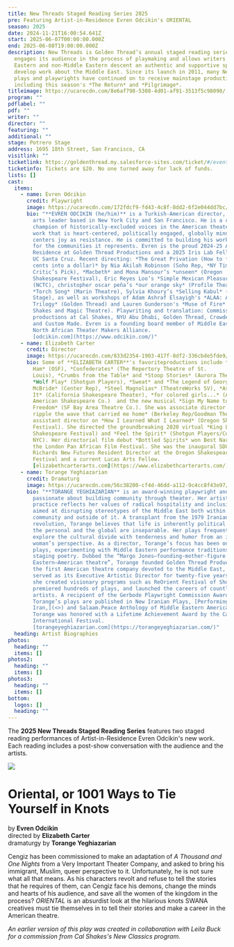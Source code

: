 ```yaml
---
title: New Threads Staged Reading Series 2025
pre: Featuring Artist-in-Residence Evren Odcikin's ORIENTAL
season: 2025
date: 2024-11-21T16:00:54.641Z
start: 2025-06-07T00:00:00.000Z
end: 2025-06-08T19:00:00.000Z
description: New Threads is Golden Thread’s annual staged reading series that
  engages its audience in the process of playmaking and allows writers of Middle
  Eastern and non-Middle Eastern descent an authentic and supportive space to
  develop work about the Middle East. Since its launch in 2011, many New Threads
  plays and playwrights have continued on to receive mainstage productions,
  including this season's *The Return* and *Pilgrimage*.
titleimage: https://ucarecdn.com/8e6af798-5308-4d01-af91-3513f5c98090/
program: ""
pdflabel: ""
pdf: ""
writer: ""
director: ""
featuring: ""
additional: ""
stage: Potrero Stage
address: 1695 18th Street, San Francisco, CA
visitlink: ""
ticketlink: https://goldenthread.my.salesforce-sites.com/ticket/#/events/a0SRh000006rgSHMAY
ticketinfo: Tickets are $20. No one turned away for lack of funds.
lists: []
cast:
  items:
    - name: Evren Odcikin
      credit: Playwright
      image: https://ucarecdn.com/172fdcf9-fd43-4c8f-8dd2-6f2e044dd7bc/
      bio: "**EVREN ODCIKIN (he/him)** is a Turkish-American director, writer, and
        arts leader based in New York City and San Francisco. He is a celebrated
        champion of historically-excluded voices in the American theater through
        work that is heart-centered, politically engaged, globally minded, and
        centers joy as resistance. He is committed to building his work with and
        for the communities it represents. Evren is the proud 2024-25 Artist in
        Residence at Golden Thread Productions and a 2025 Iris Lab Fellow with
        UC Santa Cruz. Recent directing: *The Great Privation (How to flip ten
        cents into a dollar)* by Nia Akilah Robinson (Soho Rep, *NY Times*
        Critic’s Pick), *Macbeth* and Mona Mansour’s *unseen* (Oregon
        Shakespeare Festival), Eric Reyes Loo’s *Simple Mexican Pleasures*
        (NCTC), christopher oscar peña’s *our orange sky* (Profile Theatre),
        *Torch Song* (Marin Theatre), Sylvia Khoury’s *Selling Kabul* (Northern
        Stage), as well as workshops of Adam Ashraf Elsayigh's *ALAA: A Family
        Trilogy* (Golden Thread) and Lauren Gunderson's *Muse of Fire* (Marin
        Shakes and Magic Theatre). Playwriting and translation: Commissions and
        productions at Cal Shakes, NYU Abu Dhabi, Golden Thread, Crowded Fire,
        and Custom Made. Evren is a founding board member of Middle Eastern
        North African Theater Makers Alliance.
        [odcikin.com](https://www.odcikin.com/)"
    - name: Elizabeth Carter
      credit: Director
      image: https://ucarecdn.com/833d2354-1903-417f-8df2-336cbde5fde9/
      bio: Some of **ELIZABETH CARTER**'s favoriteproductions include *Fat
        Ham* (OSF), *Confederates* (The Repertory Theatre of St.
        Louis), *C﻿rumbs from the Table* and *Stoop Stories* (Aurora Theatre),
        *Wolf Play* (Shotgun Players), *Sweat* and *The Legend of Georgia
        McBride* (Center Rep), *Steel Magnolias* (TheatreWorks SV), *As You Like
        It* (California Shakespeare Theater), *for colored girls...* (African
        American Shakespeare Co.)  and the new musical *Sign My Name to
        Freedom* (SF Bay Area Theatre Co.). She was associate director on *the
        ripple the wave that carried me home* (Berkeley Rep/Goodman Theatre) and
        assistant director on *How I Learned What I Learned* (Oregon Shakespeare
        Festival). She directed the groundbreaking 2020 virtual *King Lear* (SF
        Shakespeare Festival) and *Feel the Spirit* (Shotgun Players/Colt Couer
        NYC). Her directorial film debut *Bottled Spirits* won Best Narrative at
        the London Pan African Film Festival. She was the inaugural SDCF Lloyd
        Richards New Futures Resident Director at the Oregon Shakespeare
        Festival and a current Lucas Arts Fellow.
        [elizabethcarterarts.com](https://www.elizabethcarterarts.com/)
    - name: Torange Yeghiazarian
      credit: Dramaturg
      image: https://ucarecdn.com/56c38200-cf4d-46dd-a112-9c4cc8f43e97/
      bio: "**T﻿ORANGE YEGHIAZARIAN** is an award-winning playwright and director
        passionate about building community through theater. Her artistic
        practice reflects her values of radical hospitality and inclusiveness
        aimed at disrupting stereotypes of the Middle East both within the
        community and outside of it. A transplant from the 1979 Iranian
        revolution, Torange believes that life is inherently political and that
        the personal and the global are inseparable. Her plays frequently
        explore the cultural divide with tenderness and humor from an immigrant
        woman’s perspective. As a director, Torange’s focus has been on new
        plays, experimenting with Middle Eastern performance traditions, and
        staging poetry. Dubbed the “Margo Jones–founding-mother-figure of Middle
        Eastern–American theatre”, Torange founded Golden Thread Productions,
        the first American theatre company devoted to the Middle East, and
        served as its Executive Artistic Director for twenty-five years. There
        she created visionary programs such as ReOrient Festival of Short Plays,
        premiered hundreds of plays, and launched the careers of countless
        artists. A recipient of the Gerbode Playwright Commission Award,
        Torange’s plays are published in New Iranian Plays, [Performing
        Iran,](<>) and Salaam.Peace Anthology of Middle Eastern American Drama.
        Torange was honored with a Lifetime Achievement Award by the Cairo
        International Festival.
        [torangeyeghiazarian.com](https://torangeyeghiazarian.com/)"
  heading: Artist Biographies
photos:
  heading: ""
  items: []
photos2:
  heading: ""
  items: []
photos3:
  heading: ""
  items: []
bottom:
  logos: []
  heading: ""
---
```

The **2025 New Threads Staged Reading Series** features two staged reading performances of Artist-in-Residence Evren Odcikin's new work. Each reading includes a post-show conversation with the audience and the artists.

![](https://ucarecdn.com/685f72ef-5bfc-49e1-9b1d-cf21b9beaa90/)

# Oriental, or 1001 Ways to Tie Yourself in Knots

b﻿y **Evren Odcikin**\
d﻿irected by **Elizabeth Carter**\
dramaturgy by **Torange Yeghiazarian**

C﻿engiz has been commissioned to make an adaptation of *A Thousand and One Nights* from a Very Important Theater Company, and asked to bring his immigrant, Muslim, queer perspective to it. Unfortunately, he is not sure what all that means. As his characters revolt and refuse to tell the stories that he requires of them, can C﻿engiz face his demons, change the minds and hearts of his audience, and save all the women of the kingdom in the process? *ORIENTAL* is an absurdist look at the hilarious knots SWANA creatives must tie themselves in to tell their stories and make a career in the American theatre.

*A﻿n earlier version of this play was created in collaboration with Leila Buck for a commission from Cal Shakes's New Classics program.*